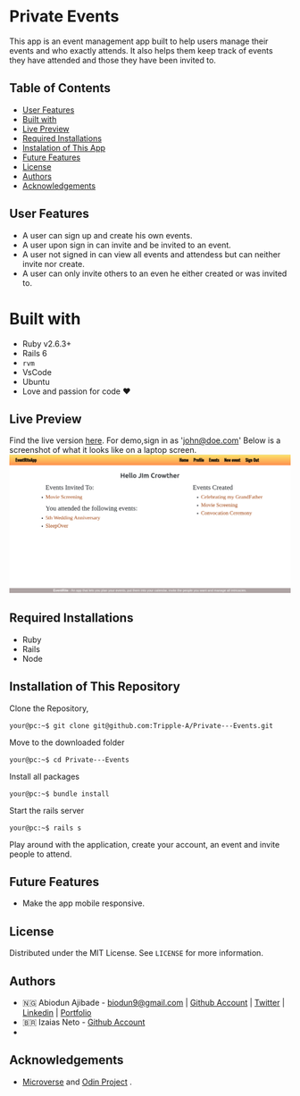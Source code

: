 # Private Events

This app is an event management app built to help users manage their events and who exactly attends. It also helps them keep track of events they have attended and those they have been invited to.

## Table of Contents

* [User Features](#user-features)
* [Built with](#built-with)
* [Live Preview](#live-preview)
* [Required Installations](#required-installations)
* [Instalation of This App](#instalation)
* [Future Features](#future-features)
* [License](#license)
* [Authors](#authors)
* [Acknowledgements](#acknowledgements)

<!-- User features -->
## User Features
* A user can sign up and create his own events.
* A user upon sign in can invite and be invited to an event.
* A user not signed in can view all events and attendess but can neither invite nor create.
* A user can only invite others to an even he either created or was invited to.

<!-- BUILT wITH -->
# Built with
* Ruby v2.6.3+
* Rails 6
* `rvm`
* VsCode
* Ubuntu
* Love and passion for code ❤️

<!-- LIVE PREVIEW -->
## Live Preview
Find the live version [here](https://eventritte.herokuapp.com/). For demo,sign in as 'john@doe.com'
Below is a screenshot of what it looks like on a laptop screen.
![Image](/app/assets/images/event.png)

<!-- REQUIRED INSTALLATION -->
## Required Installations
* Ruby
* Rails
* Node

<!-- INSTALLATION -->
## Installation of This Repository
Clone the Repository,

```Shell
your@pc:~$ git clone git@github.com:Tripple-A/Private---Events.git
```

Move to the downloaded folder

```Shell
your@pc:~$ cd Private---Events
```

Install all packages

```Shell
your@pc:~$ bundle install
```

Start the rails server

```Shell
your@pc:~$ rails s
```
          
Play around with the application, create your account, an event and invite people to attend.

<!-- Future features -->
## Future Features
* Make the app mobile responsive.

## License

Distributed under the MIT License. See `LICENSE` for more information.

<!-- AUTHORS -->
## Authors
* 🇳🇬  Abiodun Ajibade - biodun9@gmail.com | [Github Account](https://github.com/Tripple-A) | [Twitter](https://twitter.com/AbiodunAjibade3) | [Linkedin](https://linkedin.com/in/abiodun-ajibade) | [Portfolio](https://abiodun-ajibade.netlify.app/)
* 🇧🇷 Izaias Neto - [Github Account](https://www.github.com/izaiasneto4)
*

<!-- ACKNOWLEDGEMENTS -->
## Acknowledgements

* <a href="https://www.microverse.org/"> Microverse</a>  and <a href="https://www.theodinproject.com/"> Odin Project</a> .


                      
